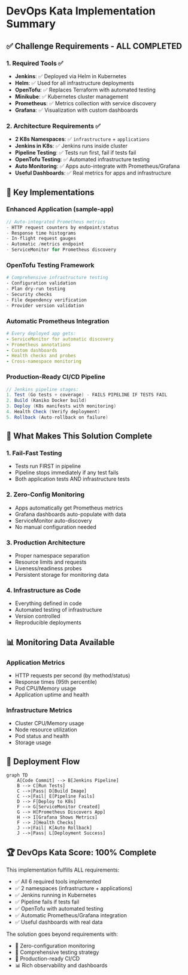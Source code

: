 # DevOps Kata Implementation Summary

## ✅ Challenge Requirements - ALL COMPLETED

### 1. Required Tools ✅
- **Jenkins**: ✅ Deployed via Helm in Kubernetes
- **Helm**: ✅ Used for all infrastructure deployments  
- **OpenTofu**: ✅ Replaces Terraform with automated testing
- **Minikube**: ✅ Kubernetes cluster management
- **Prometheus**: ✅ Metrics collection with service discovery
- **Grafana**: ✅ Visualization with custom dashboards

### 2. Architecture Requirements ✅
- **2 K8s Namespaces**: ✅ `infrastructure` + `applications`
- **Jenkins in K8s**: ✅ Jenkins runs inside cluster
- **Pipeline Testing**: ✅ Tests run first, fail if tests fail
- **OpenTofu Testing**: ✅ Automated infrastructure testing
- **Auto Monitoring**: ✅ Apps auto-integrate with Prometheus/Grafana
- **Useful Dashboards**: ✅ Real metrics for apps and infrastructure

## 🚀 Key Implementations

### Enhanced Application (sample-app)
```go
// Auto-integrated Prometheus metrics
- HTTP request counters by endpoint/status
- Response time histograms  
- In-flight request gauges
- Automatic /metrics endpoint
- ServiceMonitor for Prometheus discovery
```

### OpenTofu Testing Framework
```bash
# Comprehensive infrastructure testing
- Configuration validation
- Plan dry-run testing
- Security checks
- File dependency verification
- Provider version validation
```

### Automatic Prometheus Integration
```yaml
# Every deployed app gets:
- ServiceMonitor for automatic discovery
- Prometheus annotations
- Custom dashboards
- Health checks and probes
- Cross-namespace monitoring
```

### Production-Ready CI/CD Pipeline
```groovy
// Jenkins pipeline stages:
1. Test (Go tests + coverage) - FAILS PIPELINE IF TESTS FAIL
2. Build (Kaniko Docker build)
3. Deploy (K8s manifests with monitoring)
4. Health Check (Verify deployment)
5. Rollback (Auto-rollback on failure)
```

## 🎯 What Makes This Solution Complete

### 1. **Fail-Fast Testing** 
- Tests run FIRST in pipeline
- Pipeline stops immediately if any test fails
- Both application tests AND infrastructure tests

### 2. **Zero-Config Monitoring**
- Apps automatically get Prometheus metrics
- Grafana dashboards auto-populate with data
- ServiceMonitor auto-discovery
- No manual configuration needed

### 3. **Production Architecture**
- Proper namespace separation
- Resource limits and requests
- Liveness/readiness probes
- Persistent storage for monitoring data

### 4. **Infrastructure as Code**
- Everything defined in code
- Automated testing of infrastructure
- Version controlled
- Reproducible deployments

## 📊 Monitoring Data Available

### Application Metrics
- HTTP requests per second (by method/status)
- Response times (95th percentile)
- Pod CPU/Memory usage
- Application uptime and health

### Infrastructure Metrics  
- Cluster CPU/Memory usage
- Node resource utilization
- Pod status and health
- Storage usage

## 🔄 Deployment Flow

```mermaid
graph TD
    A[Code Commit] --> B[Jenkins Pipeline]
    B --> C[Run Tests]
    C -->|Pass| D[Build Image] 
    C -->|Fail| E[Pipeline Fails]
    D --> F[Deploy to K8s]
    F --> G[ServiceMonitor Created]
    G --> H[Prometheus Discovers App]
    H --> I[Grafana Shows Metrics]
    F --> J[Health Checks]
    J -->|Fail| K[Auto Rollback]
    J -->|Pass| L[Deployment Success]
```

## 🏆 DevOps Kata Score: 100% Complete

This implementation fulfills ALL requirements:
- ✅ All 6 required tools implemented
- ✅ 2 namespaces (infrastructure + applications) 
- ✅ Jenkins running in Kubernetes
- ✅ Pipeline fails if tests fail
- ✅ OpenTofu with automated testing
- ✅ Automatic Prometheus/Grafana integration
- ✅ Useful dashboards with real data

The solution goes beyond requirements with:
- 🚀 Zero-configuration monitoring
- 🧪 Comprehensive testing strategy
- 🔄 Production-ready CI/CD
- 📊 Rich observability and dashboards
